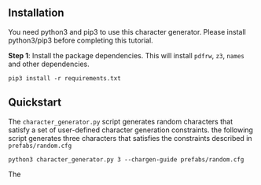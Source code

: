 ## Installation

You need python3 and pip3 to use this character generator. Please install python3/pip3 before completing this tutorial.

**Step 1**: Install the package dependencies. This will install `pdfrw`, `z3`, `names` and other dependencies.

    pip3 install -r requirements.txt 

## Quickstart

The `character_generator.py` script generates random characters that satisfy a set of user-defined character generation constraints. the following script generates three characters that satisfies the constraints described in `prefabs/random.cfg`

    python3 character_generator.py 3 --chargen-guide prefabs/random.cfg

The 
